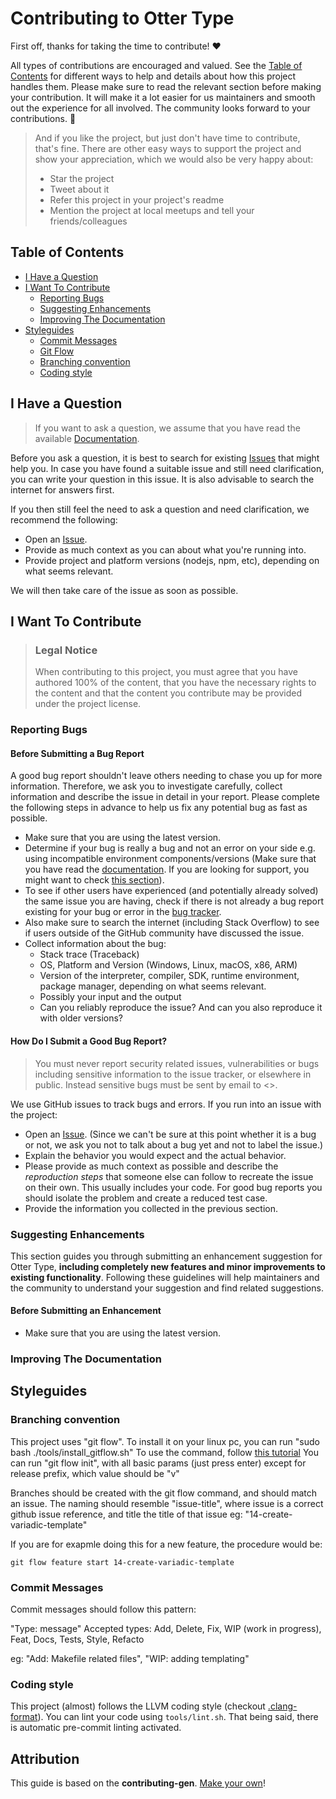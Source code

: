 <!-- omit in toc -->
# Contributing to Otter Type

First off, thanks for taking the time to contribute! ❤️

All types of contributions are encouraged and valued. See the [Table of Contents](#table-of-contents) for different ways to help and details about how this project handles them. Please make sure to read the relevant section before making your contribution. It will make it a lot easier for us maintainers and smooth out the experience for all involved. The community looks forward to your contributions. 🎉

> And if you like the project, but just don't have time to contribute, that's fine. There are other easy ways to support the project and show your appreciation, which we would also be very happy about:
> - Star the project
> - Tweet about it
> - Refer this project in your project's readme
> - Mention the project at local meetups and tell your friends/colleagues

<!-- omit in toc -->
## Table of Contents

- [I Have a Question](#i-have-a-question)
- [I Want To Contribute](#i-want-to-contribute)
  - [Reporting Bugs](#reporting-bugs)
  - [Suggesting Enhancements](#suggesting-enhancements)
  - [Improving The Documentation](#improving-the-documentation)
- [Styleguides](#styleguides)
  - [Commit Messages](#commit-messages)
  - [Git Flow](#commit-messages)
  - [Branching convention](#branching-convention)
  - [Coding style](#coding-style)



## I Have a Question

> If you want to ask a question, we assume that you have read the available [Documentation](https://github.com/AmozPay/Otter-Type).

Before you ask a question, it is best to search for existing [Issues](https://github.com/AmozPay/Otter-Type/issues) that might help you. In case you have found a suitable issue and still need clarification, you can write your question in this issue. It is also advisable to search the internet for answers first.

If you then still feel the need to ask a question and need clarification, we recommend the following:

- Open an [Issue](https://github.com/AmozPay/Otter-Type/issues/new).
- Provide as much context as you can about what you're running into.
- Provide project and platform versions (nodejs, npm, etc), depending on what seems relevant.

We will then take care of the issue as soon as possible.

<!--
You might want to create a separate issue tag for questions and include it in this description. People should then tag their issues accordingly.

Depending on how large the project is, you may want to outsource the questioning, e.g. to Stack Overflow or Gitter. You may add additional contact and information possibilities:
- IRC
- Slack
- Gitter
- Stack Overflow tag
- Blog
- FAQ
- Roadmap
- E-Mail List
- Forum
-->

## I Want To Contribute

> ### Legal Notice
> When contributing to this project, you must agree that you have authored 100% of the content, that you have the necessary rights to the content and that the content you contribute may be provided under the project license.

### Reporting Bugs
#### Before Submitting a Bug Report

A good bug report shouldn't leave others needing to chase you up for more information. Therefore, we ask you to investigate carefully, collect information and describe the issue in detail in your report. Please complete the following steps in advance to help us fix any potential bug as fast as possible.

- Make sure that you are using the latest version.
- Determine if your bug is really a bug and not an error on your side e.g. using incompatible environment components/versions (Make sure that you have read the [documentation](https://github.com/AmozPay/Otter-Type). If you are looking for support, you might want to check [this section](#i-have-a-question)).
- To see if other users have experienced (and potentially already solved) the same issue you are having, check if there is not already a bug report existing for your bug or error in the [bug tracker](https://github.com/AmozPay/Otter-Typeissues?q=label%3Abug).
- Also make sure to search the internet (including Stack Overflow) to see if users outside of the GitHub community have discussed the issue.
- Collect information about the bug:
  - Stack trace (Traceback)
  - OS, Platform and Version (Windows, Linux, macOS, x86, ARM)
  - Version of the interpreter, compiler, SDK, runtime environment, package manager, depending on what seems relevant.
  - Possibly your input and the output
  - Can you reliably reproduce the issue? And can you also reproduce it with older versions?

#### How Do I Submit a Good Bug Report?

> You must never report security related issues, vulnerabilities or bugs including sensitive information to the issue tracker, or elsewhere in public. Instead sensitive bugs must be sent by email to <>.

We use GitHub issues to track bugs and errors. If you run into an issue with the project:

- Open an [Issue](https://github.com/AmozPay/Otter-Type/issues/new). (Since we can't be sure at this point whether it is a bug or not, we ask you not to talk about a bug yet and not to label the issue.)
- Explain the behavior you would expect and the actual behavior.
- Please provide as much context as possible and describe the *reproduction steps* that someone else can follow to recreate the issue on their own. This usually includes your code. For good bug reports you should isolate the problem and create a reduced test case.
- Provide the information you collected in the previous section.


### Suggesting Enhancements

This section guides you through submitting an enhancement suggestion for Otter Type, **including completely new features and minor improvements to existing functionality**. Following these guidelines will help maintainers and the community to understand your suggestion and find related suggestions.

<!-- omit in toc -->
#### Before Submitting an Enhancement

- Make sure that you are using the latest version.

### Improving The Documentation
<!-- TODO
Updating, improving and correcting the documentation

-->

## Styleguides
### Branching convention
This project uses "git flow". To install it on your linux pc, you can run "sudo bash ./tools/install_gitflow.sh"
To use the command, follow [this tutorial](https://www.atlassian.com/git/tutorials/comparing-workflows/gitflow-workflow)
You can run "git flow init", with all basic params (just press enter) except for release prefix, which value should be "v"


Branches should be created with the git flow command, and should match an issue.
The naming should resemble "issue-title", where issue is a correct github issue reference, and title the title of that issue
eg: "14-create-variadic-template"

If you are for exapmle doing this for a new feature, the procedure would be:

```
git flow feature start 14-create-variadic-template
```


### Commit Messages
Commit messages should follow this pattern:

"Type: message"
Accepted types: Add, Delete, Fix, WIP (work in progress), Feat, Docs, Tests, Style, Refacto

eg: "Add: Makefile related files", "WIP: adding templating"

### Coding style
This project (almost) follows the LLVM coding style (checkout [.clang-format](./.clang-format)).
You can lint your code using `tools/lint.sh`. That being said, there is automatic pre-commit linting activated.

## Attribution
This guide is based on the **contributing-gen**. [Make your own](https://github.com/bttger/contributing-gen)!
